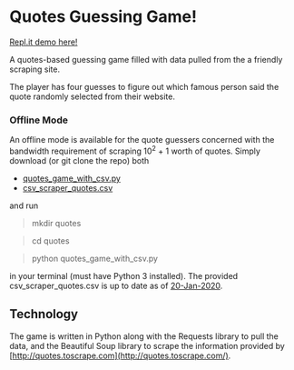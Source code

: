 
# Quotes Guessing Game!

[Repl.it demo here!](https://quotes-game.chrispinkney.repl.run) 

A quotes-based guessing game filled with data pulled from the a friendly scraping site.

The player has four guesses to figure out which famous person said the quote randomly selected from their website.

### Offline Mode
An offline mode is available for the quote guessers concerned with the bandwidth requirement of scraping 10<sup>2</sup> + 1 worth of quotes. 
Simply download (or git clone the repo) both 

 - [quotes_game_with_csv.py](https://github.com/chrispinkney/quotes-game/blob/master/quotes_game_with_csv.py)
 - [csv_scraper_quotes.csv](https://github.com/chrispinkney/quotes-game/blob/master/csv_scraper_quotes.csv "csv_scraper_quotes.csv")

and run 

> mkdir quotes

> cd quotes

> python quotes_game_with_csv.py

in your terminal (must have Python 3 installed). The provided csv_scraper_quotes.csv is up to date as of [20-Jan-2020](https://www.timeanddate.com/date/durationresult.html?m1=1&d1=20&y1=2020&m2=1&d2=20&y2=2020&ti=on).

## Technology
The game is written in Python along with the Requests library to pull the data, and the Beautiful Soup library to scrape the information provided by [http://quotes.toscrape.com](http://quotes.toscrape.com/).
